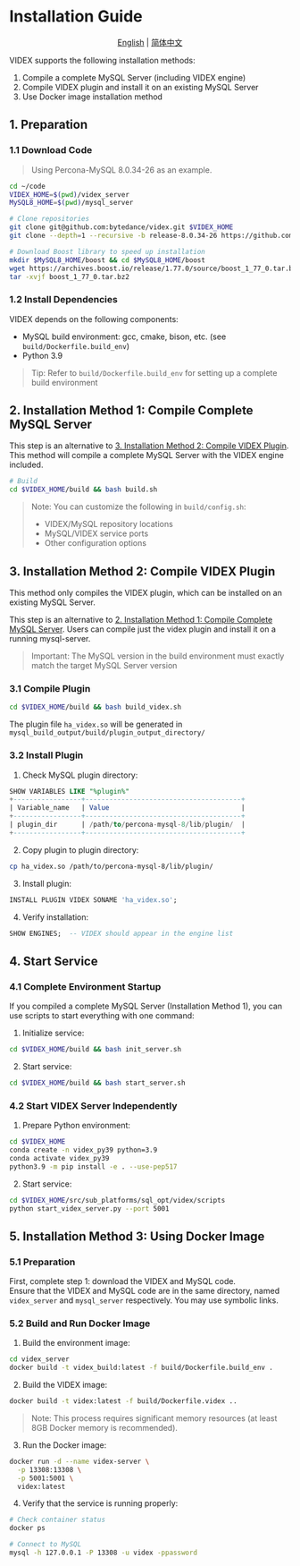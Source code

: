 # Installation Guide

<p align="center">
  <a href="./installation.md">English</a> |
  <a href="./installation_zh.md">简体中文</a>
</p>


VIDEX supports the following installation methods:

1. Compile a complete MySQL Server (including VIDEX engine)
2. Compile VIDEX plugin and install it on an existing MySQL Server
3. Use Docker image installation method

## 1. Preparation

### 1.1 Download Code

> Using Percona-MySQL 8.0.34-26 as an example.

```bash
cd ~/code
VIDEX_HOME=$(pwd)/videx_server
MySQL8_HOME=$(pwd)/mysql_server

# Clone repositories
git clone git@github.com:bytedance/videx.git $VIDEX_HOME
git clone --depth=1 --recursive -b release-8.0.34-26 https://github.com/percona/percona-server.git $MySQL8_HOME

# Download Boost library to speed up installation
mkdir $MySQL8_HOME/boost && cd $MySQL8_HOME/boost
wget https://archives.boost.io/release/1.77.0/source/boost_1_77_0.tar.bz2
tar -xvjf boost_1_77_0.tar.bz2
```

### 1.2 Install Dependencies

VIDEX depends on the following components:
- MySQL build environment: gcc, cmake, bison, etc. (see `build/Dockerfile.build_env`)
- Python 3.9

> Tip: Refer to `build/Dockerfile.build_env` for setting up a complete build environment

## 2. Installation Method 1: Compile Complete MySQL Server

This step is an alternative to [3. Installation Method 2: Compile VIDEX Plugin](#3-installation-method-2-compile-videx-plugin). 
This method will compile a complete MySQL Server with the VIDEX engine included.

```bash
# Build
cd $VIDEX_HOME/build && bash build.sh
```

> Note: You can customize the following in `build/config.sh`:
> - VIDEX/MySQL repository locations
> - MySQL/VIDEX service ports
> - Other configuration options

## 3. Installation Method 2: Compile VIDEX Plugin

This method only compiles the VIDEX plugin, which can be installed on an existing MySQL Server.

This step is an alternative to [2. Installation Method 1: Compile Complete MySQL Server](#2-installation-method-1-compile-complete-mysql-server).
Users can compile just the videx plugin and install it on a running mysql-server.

> Important: The MySQL version in the build environment must exactly match the target MySQL Server version

### 3.1 Compile Plugin
```bash
cd $VIDEX_HOME/build && bash build_videx.sh
```
The plugin file `ha_videx.so` will be generated in `mysql_build_output/build/plugin_output_directory/`

### 3.2 Install Plugin

1. Check MySQL plugin directory:

```sql
SHOW VARIABLES LIKE "%plugin%"
+-----------------+---------------------------------------+
| Variable_name   | Value                                 |
+-----------------+---------------------------------------+
| plugin_dir      | /path/to/percona-mysql-8/lib/plugin/  |
+-----------------+---------------------------------------+
```

2. Copy plugin to plugin directory:
```bash
cp ha_videx.so /path/to/percona-mysql-8/lib/plugin/
```

3. Install plugin:
```sql
INSTALL PLUGIN VIDEX SONAME 'ha_videx.so';
```

4. Verify installation:
```sql
SHOW ENGINES;  -- VIDEX should appear in the engine list
```

## 4. Start Service

### 4.1 Complete Environment Startup

If you compiled a complete MySQL Server (Installation Method 1), you can use scripts to start everything with one command:

1. Initialize service:
```bash
cd $VIDEX_HOME/build && bash init_server.sh
```

2. Start service:
```bash
cd $VIDEX_HOME/build && bash start_server.sh
```

### 4.2 Start VIDEX Server Independently

1. Prepare Python environment:
```bash
cd $VIDEX_HOME
conda create -n videx_py39 python=3.9
conda activate videx_py39
python3.9 -m pip install -e . --use-pep517
```

2. Start service:
```bash
cd $VIDEX_HOME/src/sub_platforms/sql_opt/videx/scripts
python start_videx_server.py --port 5001
```

## 5. Installation Method 3: Using Docker Image

### 5.1 Preparation

First, complete step 1: download the VIDEX and MySQL code.  
Ensure that the VIDEX and MySQL code are in the same directory, named `videx_server` and `mysql_server` respectively. 
You may use symbolic links.

### 5.2 Build and Run Docker Image

1. Build the environment image:
```bash
cd videx_server
docker build -t videx_build:latest -f build/Dockerfile.build_env .
```

2. Build the VIDEX image:
```bash
docker build -t videx:latest -f build/Dockerfile.videx ..
```

> Note: This process requires significant memory resources (at least 8GB Docker memory is recommended).

3. Run the Docker image:
```bash
docker run -d --name videx-server \
  -p 13308:13308 \
  -p 5001:5001 \
  videx:latest
```

4. Verify that the service is running properly:
```bash
# Check container status
docker ps

# Connect to MySQL
mysql -h 127.0.0.1 -P 13308 -u videx -ppassword
```